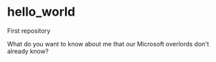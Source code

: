 # hello_world
First repository

What do you want to know about me that our Microsoft overlords don't already know?

